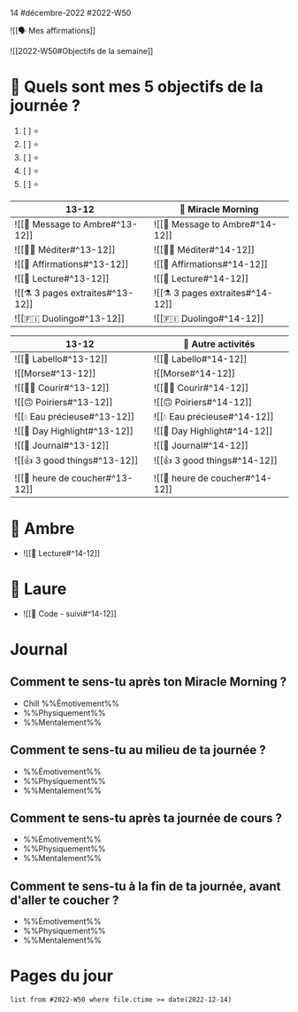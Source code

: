 14 #décembre-2022 #2022-W50

![[🗣️ Mes affirmations]]

![[2022-W50#Objectifs de la semaine]]
# 🎯 Quels sont mes 5 objectifs de la journée ?
1. [ ] ⭐ 
2. [ ] ⭐ 
3. [ ] ⭐ 
4. [ ] ⭐ 
5. [ ] ⭐ 

| 13-12                            | 🌅 Miracle Morning                        |
| ------------------------------------ | ----------------------------------------- |
| ![[💌 Message to Ambre#^13-12]]  | ![[💌 Message to Ambre#^14-12]]  |
| ![[🧘‍♂️ Méditer#^13-12]]        | ![[🧘‍♂️ Méditer#^14-12]]        |
| ![[💬 Affirmations#^13-12]]      | ![[💬 Affirmations#^14-12]]      |
| ![[📗 Lecture#^13-12]]           | ![[📗 Lecture#^14-12]]           |
| ![[⚗️ 3 pages extraites#^13-12]] | ![[⚗️ 3 pages extraites#^14-12]] |
| ![[🇫🇮 Duolingo#^13-12]]          | ![[🇫🇮 Duolingo#^14-12]]          |

| 13-12                           | 🔁 Autre activités                       |
| ----------------------------------- | ---------------------------------------- |
| ![[💄 Labello#^13-12]]          | ![[💄 Labello#^14-12]]          |
| ![[Morse#^13-12]]               | ![[Morse#^14-12]]               |
| ![[🏃‍♂️ Courir#^13-12]]        | ![[🏃‍♂️ Courir#^14-12]]        |
| ![[🙃 Poiriers#^13-12]]         | ![[🙃 Poiriers#^14-12]]         |
| ![[💧 Eau précieuse#^13-12]]    | ![[💧 Eau précieuse#^14-12]]    |
| ![[🔆 Day Highlight#^13-12]]    | ![[🔆 Day Highlight#^14-12]]    |
| ![[📅 Journal#^13-12]]          | ![[📅 Journal#^14-12]]          |
| ![[👍 3 good things#^13-12]]    | ![[👍 3 good things#^14-12]]    |
| ![[🛌 heure de coucher#^13-12]] | ![[🛌 heure de coucher#^14-12]] |
# 💞 Ambre
- ![[📖 Lecture#^14-12]]
# 🚨 Laure
- ![[🚨 Code - suivi#^14-12]]

# Journal
## Comment te sens-tu après ton Miracle Morning ?
- Chill %%Émotivement%%
- %%Physiquement%%
- %%Mentalement%%
## Comment te sens-tu au milieu de ta journée ?
- %%Émotivement%%
- %%Physiquement%%
- %%Mentalement%%
## Comment te sens-tu après ta journée de cours ?
- %%Émotivement%%
- %%Physiquement%%
- %%Mentalement%%
## Comment te sens-tu à la fin de ta journée, avant d'aller te coucher ?
- %%Émotivement%%
- %%Physiquement%%
- %%Mentalement%%

# Pages du jour
```dataview
list from #2022-W50 where file.ctime >= date(2022-12-14)
```
